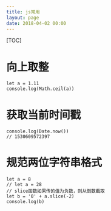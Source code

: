 ```yaml
---
title: js常用
layout: page
date: 2018-04-02 00:00
---
```


[TOC]

# 向上取整

```
let a = 1.11
console.log(Math.ceil(a))
```

# 获取当前时间戳

```
console.log(Date.now())
// 1530609572397
```

# 规范两位字符串格式

```
let a = 8
// let a = 28
// slice函数如果传的值为负数，则从倒数截取
let b = '0' + a.slice(-2)
console.log(b)
```


